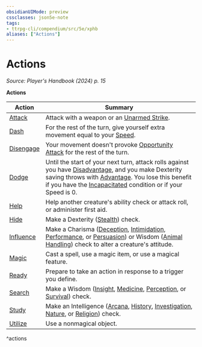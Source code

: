 ```yaml
---
obsidianUIMode: preview
cssclasses: json5e-note
tags:
- ttrpg-cli/compendium/src/5e/xphb
aliases: ["Actions"]
---
```

# Actions
*Source: Player's Handbook (2024) p. 15* 

**Actions**

| Action | Summary |
|--------|---------|
| [Attack](Misc%20Files/CLI/rules/actions.md#Attack) | Attack with a weapon or an [Unarmed Strike](Misc%20Files/CLI/rules/variant-rules/unarmed-strike-xphb.md). |
| [Dash](Misc%20Files/CLI/rules/actions.md#Dash) | For the rest of the turn, give yourself extra movement equal to your [Speed](Misc%20Files/CLI/rules/variant-rules/speed-xphb.md). |
| [Disengage](Misc%20Files/CLI/rules/actions.md#Disengage) | Your movement doesn't provoke [Opportunity Attack](Misc%20Files/CLI/rules/actions.md#Opportunity%20Attack) for the rest of the turn. |
| [Dodge](Misc%20Files/CLI/rules/actions.md#Dodge) | Until the start of your next turn, attack rolls against you have [Disadvantage](Misc%20Files/CLI/rules/variant-rules/disadvantage-xphb.md), and you make Dexterity saving throws with [Advantage](Misc%20Files/CLI/rules/variant-rules/advantage-xphb.md). You lose this benefit if you have the [Incapacitated](Misc%20Files/CLI/rules/conditions.md#Incapacitated) condition or if your Speed is 0. |
| [Help](Misc%20Files/CLI/rules/actions.md#Help) | Help another creature's ability check or attack roll, or administer first aid. |
| [Hide](Misc%20Files/CLI/rules/actions.md#Hide) | Make a Dexterity ([Stealth](Misc%20Files/CLI/rules/skills.md#Stealth)) check. |
| [Influence](Misc%20Files/CLI/rules/actions.md#Influence) | Make a Charisma ([Deception](Misc%20Files/CLI/rules/skills.md#Deception), [Intimidation](Misc%20Files/CLI/rules/skills.md#Intimidation), [Performance](Misc%20Files/CLI/rules/skills.md#Performance), or [Persuasion](Misc%20Files/CLI/rules/skills.md#Persuasion)) or Wisdom ([Animal Handling](Misc%20Files/CLI/rules/skills.md#Animal%20Handling)) check to alter a creature's attitude. |
| [Magic](Misc%20Files/CLI/rules/actions.md#Magic) | Cast a spell, use a magic item, or use a magical feature. |
| [Ready](Misc%20Files/CLI/rules/actions.md#Ready) | Prepare to take an action in response to a trigger you define. |
| [Search](Misc%20Files/CLI/rules/actions.md#Search) | Make a Wisdom ([Insight](Misc%20Files/CLI/rules/skills.md#Insight), [Medicine](Misc%20Files/CLI/rules/skills.md#Medicine), [Perception](Misc%20Files/CLI/rules/skills.md#Perception), or [Survival](Misc%20Files/CLI/rules/skills.md#Survival)) check. |
| [Study](Misc%20Files/CLI/rules/actions.md#Study) | Make an Intelligence ([Arcana](Misc%20Files/CLI/rules/skills.md#Arcana), [History](Misc%20Files/CLI/rules/skills.md#History), [Investigation](Misc%20Files/CLI/rules/skills.md#Investigation), [Nature](Misc%20Files/CLI/rules/skills.md#Nature), or [Religion](Misc%20Files/CLI/rules/skills.md#Religion)) check. |
| [Utilize](Misc%20Files/CLI/rules/actions.md#Utilize) | Use a nonmagical object. |
^actions